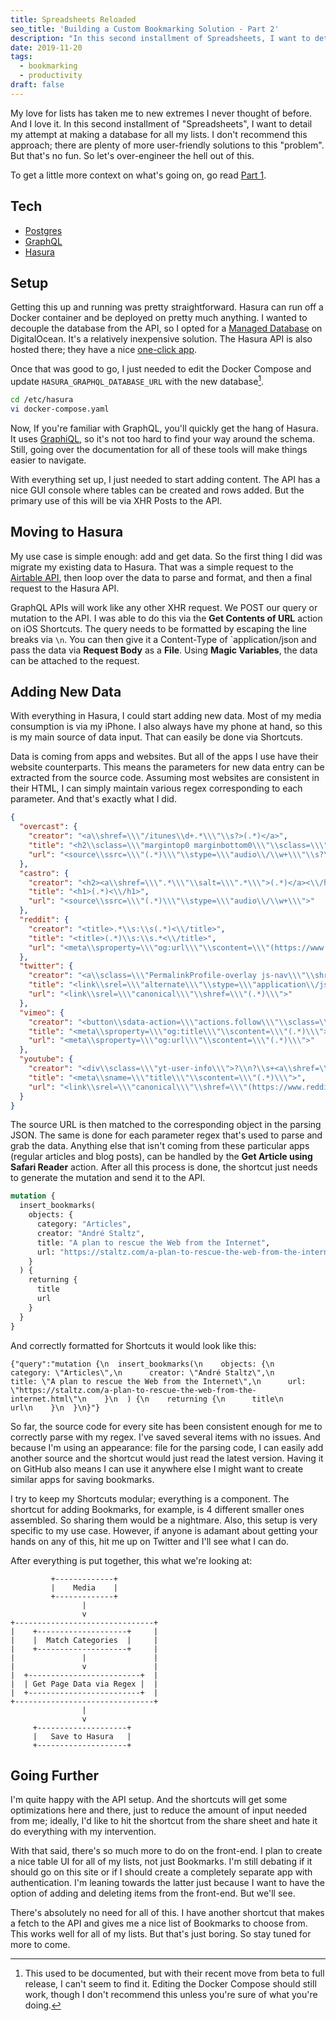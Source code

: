 ```yaml
---
title: Spreadsheets Reloaded
seo_title: 'Building a Custom Bookmarking Solution - Part 2'
description: "In this second installment of Spreadsheets, I want to detail my attempt at making a database for all my lists. I don't recommend this approach; there are plenty of more user-friendly solutions to this problem. But that's no fun."
date: 2019-11-20
tags:
  - bookmarking
  - productivity
draft: false
---
```


My love for lists has taken me to new extremes I never thought of before. And I love it. In this second installment of "Spreadsheets", I want to detail my attempt at making a database for all my lists. I don't recommend this approach; there are plenty of more user-friendly solutions to this "problem". But that's no fun. So let's over-engineer the hell out of this.

To get a little more context on what's going on, go read [Part 1](/posts/spreadsheets/).

## Tech
- [Postgres](https://www.postgresql.org)
- [GraphQL](https://graphql.org)
- [Hasura](https://hasura.io)

## Setup
Getting this up and running was pretty straightforward. Hasura can run off a Docker container and be deployed on pretty much anything. I wanted to decouple the database from the API, so I opted for a [Managed Database](https://www.digitalocean.com/products/managed-databases/) on DigitalOcean. It's a relatively inexpensive solution. The Hasura API is also hosted there; they have a nice [one-click app](https://marketplace.digitalocean.com/apps/hasura-graphql).

Once that was good to go, I just needed to edit the Docker Compose and update `HASURA_GRAPHQL_DATABASE_URL` with the new database[^1].

```bash
cd /etc/hasura
vi docker-compose.yaml
```

Now, If you're familiar with GraphQL, you'll quickly get the hang of Hasura. It uses [GraphiQL](https://github.com/graphql/graphiql), so it's not too hard to find your way around the schema. Still, going over the documentation for all of these tools will make things easier to navigate.

With everything set up, I just needed to start adding content. The API has a nice GUI console where tables can be created and rows added. But the primary use of this will be via XHR Posts to the API.

## Moving to Hasura
My use case is simple enough: add and get data. So the first thing I did was migrate my existing data to Hasura. That was a simple request to the [Airtable API](https://airtable.com/api), then loop over the data to parse and format, and then a final request to the Hasura API.

GraphQL APIs will work like any other XHR request. We POST our query or mutation to the API. I was able to do this via the **Get Contents of URL** action on iOS Shortcuts. The query needs to be formatted by escaping the line breaks via `\n`. You can then give it a Content-Type of `application/json and pass the data via **Request Body** as a **File**. Using **Magic Variables**, the data can be attached to the request.

## Adding New Data
With everything in Hasura, I could start adding new data. Most of my media consumption is via my iPhone. I also always have my phone at hand, so this is my main source of data input. That can easily be done via Shortcuts.

Data is coming from apps and websites. But all of the apps I use have their website counterparts. This means the parameters for new data entry can be extracted from the source code. Assuming most websites are consistent in their HTML, I can simply maintain various regex corresponding to each parameter. And that's exactly what I did.

```json
{
  "overcast": {
    "creator": "<a\\shref=\\\"/itunes\\d+.*\\\"\\s?>(.*)</a>",
    "title": "<h2\\sclass=\\\"margintop0 marginbottom0\\\"\\sclass=\\\"title\\\">(.*)<\\/h2>",
    "url": "<source\\ssrc=\\\"(.*)\\\"\\stype=\\\"audio\\/\\w+\\\"\\s?\\/>"
  },
  "castro": {
    "creator": "<h2><a\\shref=\\\".*\\\"\\salt=\\\".*\\\">(.*)</a><\\/h2>",
    "title": "<h1>(.*)<\\/h1>",
    "url": "<source\\ssrc=\\\"(.*)\\\"\\stype=\\\"audio\\/\\w+\\\">"
  },
  "reddit": {
    "creator": "<title>.*\\s:\\s(.*)<\\/title>",
    "title": "<title>(.*)\\s:\\s.*<\\/title>",
    "url": "<meta\\sproperty=\\\"og:url\\\"\\scontent=\\\"(https://www.reddit.com/.*/)\\\"\\/>"
  },
  "twitter": {
    "creator": "<a\\sclass=\\\"PermalinkProfile-overlay js-nav\\\"\\shref=\\\"\\/(.*)\\\">",
    "title": "<link\\srel=\\\"alternate\\\"\\stype=\\\"application\\/json\\+oembed\\\"\\shref=\\\".*\\\"\\stitle=\\\".*\\son\\sTwitter:\\s&quot;(.*)&quot;\\\">",
    "url": "<link\\srel=\\\"canonical\\\"\\shref=\\\"(.*)\\\">"
  },
  "vimeo": {
    "creator": "<button\\sdata-action=\\\"actions.follow\\\"\\sclass=\\\"[a-z_\\s-]+\\\"\\sdata-url=\\\"[a-z0-9/]+\\\"\\sdata-name=\\\"(.*)\\\"\\sdata-user=\\\"\\d+\\\"?\\s>",
    "title": "<meta\\sproperty=\\\"og:title\\\"\\scontent=\\\"(.*)\\\">",
    "url": "<meta\\sproperty=\\\"og:url\\\"\\scontent=\\\"(.*)\\\">"
  },
  "youtube": {
    "creator": "<div\\sclass=\\\"yt-user-info\\\">?\\n?\\s+<a\\shref=\\\".*\\\"\\sclass=\\\".*\\\"\\sdata-sessionlink=\\\".*\\\"?\\s>(.*)</a>",
    "title": "<meta\\sname=\\\"title\\\"\\scontent=\\\"(.*)\\\">",
    "url": "<link\\srel=\\\"canonical\\\"\\shref=\\\"(https://www.reddit.com/.*)\\\"\\/>"
  }
}
```

The source URL is then matched to the corresponding object in the parsing JSON. The same is done for each parameter regex that's used to parse and grab the data. Anything else that isn't coming from these particular apps (regular articles and blog posts), can be handled by the **Get Article using Safari Reader** action. After all this process is done, the shortcut just needs to generate the mutation and send it to the API.

```graphql
mutation {
  insert_bookmarks(
    objects: {
      category: "Articles",
      creator: "André Staltz",
      title: "A plan to rescue the Web from the Internet",
      url: "https://staltz.com/a-plan-to-rescue-the-web-from-the-internet.html"
    }
  ) {
    returning {
      title
      url
    }
  }
}
```

And correctly formatted for Shortcuts it would look like this:

```text
{"query":"mutation {\n  insert_bookmarks(\n    objects: {\n      category: \"Articles\",\n      creator: \"André Staltz\",\n      title: \"A plan to rescue the Web from the Internet\",\n      url: \"https://staltz.com/a-plan-to-rescue-the-web-from-the-internet.html\"\n    }\n  ) {\n    returning {\n      title\n      url\n    }\n  }\n}"}
```

So far, the source code for every site has been consistent enough for me to correctly parse with my regex. I've saved several items with no issues. And because I'm using an appearance: file for the parsing code, I can easily add another source and the shortcut would just read the latest version. Having it on GitHub also means I can use it anywhere else I might want to create similar apps for saving bookmarks.

I try to keep my Shortcuts modular; everything is a component. The shortcut for adding Bookmarks, for example, is 4 different smaller ones assembled. So sharing them would be a nightmare. Also, this setup is very specific to my use case. However, if anyone is adamant about getting your hands on any of this, hit me up on Twitter and I'll see what I can do.

After everything is put together, this what we're looking at:

```goat
         +-------------+         
         |    Media    |         
         +-------------+         
                |                
                v                
+-------------------------------+
|    +--------------------+     |
|    |  Match Categories  |     |
|    +--------------------+     |
|               |               |
|               v               |
|  +-------------------------+  |
|  | Get Page Data via Regex |  |
|  +-------------------------+  |
+-------------------------------+
                |                
                v                
     +--------------------+      
     |   Save to Hasura   |      
     +--------------------+      
```

## Going Further
I'm quite happy with the API setup. And the shortcuts will get some optimizations here and there, just to reduce the amount of input needed from me; ideally, I'd like to hit the shortcut from the share sheet and hate it do everything with my intervention.

With that said, there's so much more to do on the front-end. I plan to create a nice table UI for all of my lists, not just Bookmarks. I'm still debating if it should go on this site or if I should create a completely separate app with authentication. I'm leaning towards the latter just because I want to have the option of adding and deleting items from the front-end. But we'll see.

There's absolutely no need for all of this. I have another shortcut that makes a fetch to the API and gives me a nice list of Bookmarks to choose from. This works well for all of my lists. But that's just boring. So stay tuned for more to come.

[^1]: This used to be documented, but with their recent move from beta to full release, I can't seem to find it. Editing the Docker Compose should still work, though I don't recommend this unless you're sure of what you're doing.